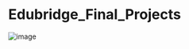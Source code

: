 # Edubridge_Final_Projects
![image](https://user-images.githubusercontent.com/120709069/224886569-dd7b4af4-e9f6-4e99-a90f-1d82730120bb.png)
